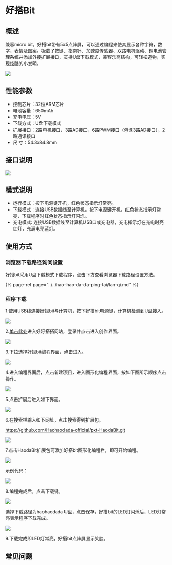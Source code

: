 # 好搭Bit

## 概述

兼容micro bit，好搭bit带有5x5点阵屏，可以通过编程来使其显示各种字符，数字，表情及图案。板载了按键、指南针、加速度传感器、双路电机驱动、锂电池管理系统并添加外接扩展接口，支持U盘下载模式，兼容乐高结构，可轻松造物，实现炫酷的小发明。

![](../.gitbook/assets/haodabit-1.png)

## 性能参数

* 控制芯片：32位ARM芯片
* 电池容量：650mAh
* 充电电压：5V
* 下载方式：U盘下载模式
* 扩展接口：2路电机接口，3路AD接口，6路PWM接口（包含3路AD接口），2路通讯接口
* 尺        寸：54.3x84.8mm

## 接口说明

![](../.gitbook/assets/haodabit-2.png)

## 模式说明

* 运行模式：按下电源键开机，红色状态指示灯常亮。
* 下载模式：连接USB数据线至计算机，按下电源键开机，红色状态指示灯常亮，下载程序时红色状态指示灯闪烁。
* 充电模式: 连接USB数据线至计算机USB口或充电器，充电指示灯在充电时亮红灯，充满电亮蓝灯。

## 使用方式

### 浏览器下载路径询问设置

好搭bit采用U盘下载模式下载程序，点击下方查看浏览器下载路径设置方法。

{% page-ref page="../../hao-hao-da-da-ping-tai/lan-qi.md" %}

### 程序下载

1.使用USB线连接好搭bit与计算机，按下好搭bit电源键，计算机检测到U盘接入。

![](../.gitbook/assets/haodabitt-1.png)

2.[单击此处](http://www.haohaodada.com)进入好好搭搭网站，登录并点击进入创作界面。

![](../.gitbook/assets/haodabit-4.png)

3.下拉选择好搭bit编程界面，点击进入。

![](../.gitbook/assets/haodabit-5.png)

4.进入编程界面后，点击新建项目，进入图形化编程界面，按如下图所示顺序点击操作。

![](../.gitbook/assets/haodabit-6.png)

5.点击扩展后进入如下界面。

![](../.gitbook/assets/haodabit-7.png)

6.在搜索栏输入如下网址，点击搜索得到扩展包。

https://github.com/Haohaodada-official/pxt-HaodaBit.git

![](../.gitbook/assets/haodabit-8.png)

7.点击HaodaBit扩展包可添加好搭bit图形化编程栏，即可开始编程。

![](../.gitbook/assets/haodabit-9.png)

示例代码：

![](../.gitbook/assets/haodabit-10.png)

8.编程完成后，点击下载键。

![](../.gitbook/assets/haodabit-11.png)

选择下载路径为haohaodada U盘，点击保存，好搭bit的LED灯闪烁后，LED灯常亮表示程序下载完成。

![](../.gitbook/assets/haodabitt-2.png)

9.下载完成即LED灯常亮，好搭bit点阵屏显示笑脸。

## 常见问题